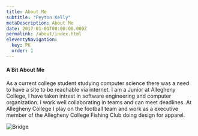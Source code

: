 ```yaml
---
title: About Me
subtitle: "Peyton Kelly"
metaDescription: About Me
date: 2017-01-01T00:00:00.000Z
permalink: /about/index.html
eleventyNavigation:
  key: PK
  order: 1
---
```

#### A Bit About Me

As a current college student studying computer science there was a need to have a site to be reachable via internet. I am a Junior at Allegheny College, I have taken intrest in software engineering and computer organization. I work well collaborating in teams and can meet deadlines. At Allegheny College I play on the football team and work as a executive member of the Allegheny College Fishing Club doing design for apparel. 

![Bridge](/assets/img/bridge.jpeg "bridge")
